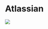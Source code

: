 # Atlassian

![](https://partner-workshop-assets.s3.us-east-2.amazonaws.com/atlassian-header-2048x512.png)
